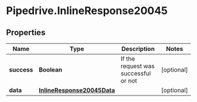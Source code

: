 # Pipedrive.InlineResponse20045

## Properties

Name | Type | Description | Notes
------------ | ------------- | ------------- | -------------
**success** | **Boolean** | If the request was successful or not | [optional] 
**data** | [**InlineResponse20045Data**](InlineResponse20045Data.md) |  | [optional] 


